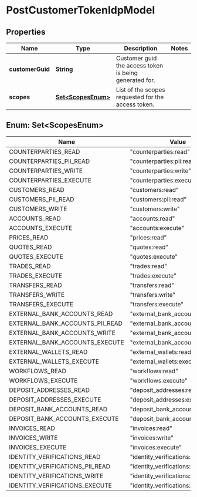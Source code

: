 

# PostCustomerTokenIdpModel


## Properties

| Name | Type | Description | Notes |
|------------ | ------------- | ------------- | -------------|
|**customerGuid** | **String** | Customer guid the access token is being generated for. |  |
|**scopes** | [**Set&lt;ScopesEnum&gt;**](#Set&lt;ScopesEnum&gt;) | List of the scopes requested for the access token. |  |



## Enum: Set&lt;ScopesEnum&gt;

| Name | Value |
|---- | -----|
| COUNTERPARTIES_READ | &quot;counterparties:read&quot; |
| COUNTERPARTIES_PII_READ | &quot;counterparties:pii:read&quot; |
| COUNTERPARTIES_WRITE | &quot;counterparties:write&quot; |
| COUNTERPARTIES_EXECUTE | &quot;counterparties:execute&quot; |
| CUSTOMERS_READ | &quot;customers:read&quot; |
| CUSTOMERS_PII_READ | &quot;customers:pii:read&quot; |
| CUSTOMERS_WRITE | &quot;customers:write&quot; |
| ACCOUNTS_READ | &quot;accounts:read&quot; |
| ACCOUNTS_EXECUTE | &quot;accounts:execute&quot; |
| PRICES_READ | &quot;prices:read&quot; |
| QUOTES_READ | &quot;quotes:read&quot; |
| QUOTES_EXECUTE | &quot;quotes:execute&quot; |
| TRADES_READ | &quot;trades:read&quot; |
| TRADES_EXECUTE | &quot;trades:execute&quot; |
| TRANSFERS_READ | &quot;transfers:read&quot; |
| TRANSFERS_WRITE | &quot;transfers:write&quot; |
| TRANSFERS_EXECUTE | &quot;transfers:execute&quot; |
| EXTERNAL_BANK_ACCOUNTS_READ | &quot;external_bank_accounts:read&quot; |
| EXTERNAL_BANK_ACCOUNTS_PII_READ | &quot;external_bank_accounts:pii:read&quot; |
| EXTERNAL_BANK_ACCOUNTS_WRITE | &quot;external_bank_accounts:write&quot; |
| EXTERNAL_BANK_ACCOUNTS_EXECUTE | &quot;external_bank_accounts:execute&quot; |
| EXTERNAL_WALLETS_READ | &quot;external_wallets:read&quot; |
| EXTERNAL_WALLETS_EXECUTE | &quot;external_wallets:execute&quot; |
| WORKFLOWS_READ | &quot;workflows:read&quot; |
| WORKFLOWS_EXECUTE | &quot;workflows:execute&quot; |
| DEPOSIT_ADDRESSES_READ | &quot;deposit_addresses:read&quot; |
| DEPOSIT_ADDRESSES_EXECUTE | &quot;deposit_addresses:execute&quot; |
| DEPOSIT_BANK_ACCOUNTS_READ | &quot;deposit_bank_accounts:read&quot; |
| DEPOSIT_BANK_ACCOUNTS_EXECUTE | &quot;deposit_bank_accounts:execute&quot; |
| INVOICES_READ | &quot;invoices:read&quot; |
| INVOICES_WRITE | &quot;invoices:write&quot; |
| INVOICES_EXECUTE | &quot;invoices:execute&quot; |
| IDENTITY_VERIFICATIONS_READ | &quot;identity_verifications:read&quot; |
| IDENTITY_VERIFICATIONS_PII_READ | &quot;identity_verifications:pii:read&quot; |
| IDENTITY_VERIFICATIONS_WRITE | &quot;identity_verifications:write&quot; |
| IDENTITY_VERIFICATIONS_EXECUTE | &quot;identity_verifications:execute&quot; |



